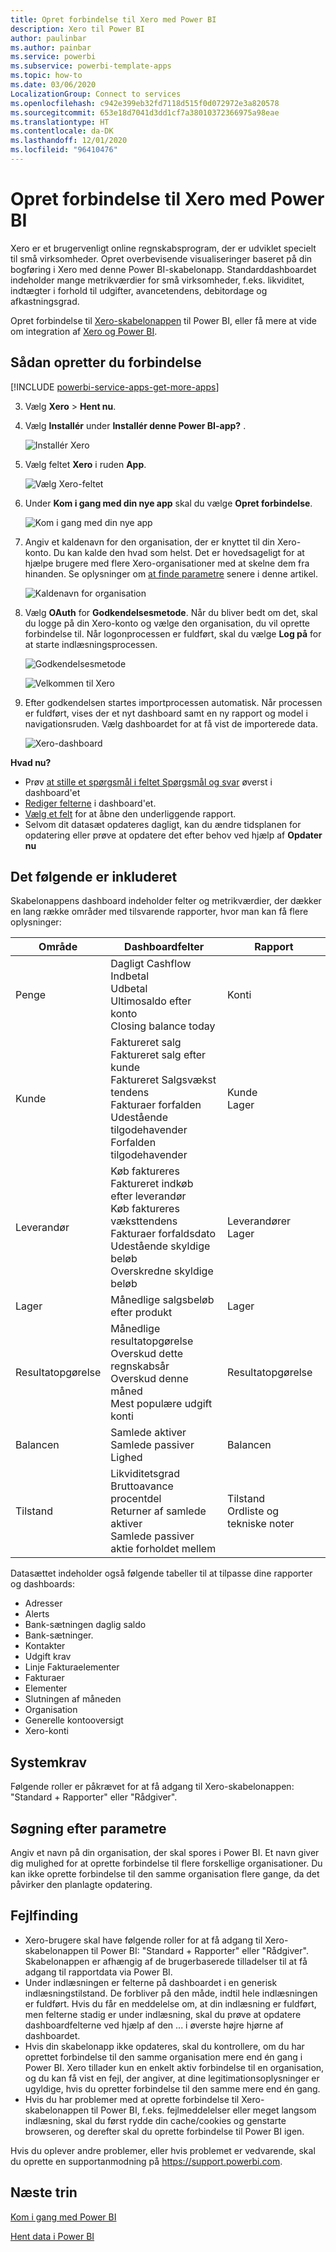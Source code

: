 ```yaml
---
title: Opret forbindelse til Xero med Power BI
description: Xero til Power BI
author: paulinbar
ms.author: painbar
ms.service: powerbi
ms.subservice: powerbi-template-apps
ms.topic: how-to
ms.date: 03/06/2020
LocalizationGroup: Connect to services
ms.openlocfilehash: c942e399eb32fd7118d515f0d072972e3a820578
ms.sourcegitcommit: 653e18d7041d3dd1cf7a38010372366975a98eae
ms.translationtype: HT
ms.contentlocale: da-DK
ms.lasthandoff: 12/01/2020
ms.locfileid: "96410476"
---
```

# <a name="connect-to-xero-with-power-bi"></a>Opret forbindelse til Xero med Power BI
Xero er et brugervenligt online regnskabsprogram, der er udviklet specielt til små virksomheder. Opret overbevisende visualiseringer baseret på din bogføring i Xero med denne Power BI-skabelonapp. Standarddashboardet indeholder mange metrikværdier for små virksomheder, f.eks. likviditet, indtægter i forhold til udgifter, avancetendens, debitordage og afkastningsgrad.

Opret forbindelse til [Xero-skabelonappen](https://app.powerbi.com/getdata/services/xero) til Power BI, eller få mere at vide om integration af [Xero og Power BI](https://help.xero.com/Power-BI).

## <a name="how-to-connect"></a>Sådan opretter du forbindelse

[!INCLUDE [powerbi-service-apps-get-more-apps](../includes/powerbi-service-apps-get-more-apps.md)]

3. Vælg **Xero** \> **Hent nu**.
4. Vælg **Installér** under **Installér denne Power BI-app?** .

    ![Installér Xero](media/service-connect-to-xero/power-bi-install-xero.png)

4. Vælg feltet **Xero** i ruden **App**.

   ![Vælg Xero-feltet](media/service-connect-to-xero/power-bi-start-xero.png)

6. Under **Kom i gang med din nye app** skal du vælge **Opret forbindelse**.

    ![Kom i gang med din nye app](media/service-connect-to-zendesk/power-bi-new-app-connect-get-started.png)

4. Angiv et kaldenavn for den organisation, der er knyttet til din Xero-konto. Du kan kalde den hvad som helst. Det er hovedsageligt for at hjælpe brugere med flere Xero-organisationer med at skelne dem fra hinanden. Se oplysninger om [at finde parametre](#FindingParams) senere i denne artikel.

    ![Kaldenavn for organisation](media/service-connect-to-xero/params.png)

5. Vælg **OAuth** for **Godkendelsesmetode**. Når du bliver bedt om det, skal du logge på din Xero-konto og vælge den organisation, du vil oprette forbindelse til. Når logonprocessen er fuldført, skal du vælge **Log på** for at starte indlæsningsprocessen.
   
    ![Godkendelsesmetode](media/service-connect-to-xero/creds.png)
   
    ![Velkommen til Xero](media/service-connect-to-xero/creds2.png)
6. Efter godkendelsen startes importprocessen automatisk. Når processen er fuldført, vises der et nyt dashboard samt en ny rapport og model i navigationsruden. Vælg dashboardet for at få vist de importerede data.
   
     ![Xero-dashboard](media/service-connect-to-xero/power-bi-xero-dashboard.png)

**Hvad nu?**

* Prøv [at stille et spørgsmål i feltet Spørgsmål og svar](../consumer/end-user-q-and-a.md) øverst i dashboard'et
* [Rediger felterne](../create-reports/service-dashboard-edit-tile.md) i dashboard'et.
* [Vælg et felt](../consumer/end-user-tiles.md) for at åbne den underliggende rapport.
* Selvom dit datasæt opdateres dagligt, kan du ændre tidsplanen for opdatering eller prøve at opdatere det efter behov ved hjælp af **Opdater nu**

## <a name="whats-included"></a>Det følgende er inkluderet
Skabelonappens dashboard indeholder felter og metrikværdier, der dækker en lang række områder med tilsvarende rapporter, hvor man kan få flere oplysninger:  

| Område | Dashboardfelter | Rapport |
| --- | --- | --- |
| Penge |Dagligt Cashflow <br>Indbetal <br>Udbetal <br>Ultimosaldo efter konto <br>Closing balance today |Konti |
| Kunde |Faktureret salg <br>Faktureret salg efter kunde <br>Faktureret Salgsvækst tendens <br>Fakturaer forfalden <br>Udestående tilgodehavender <br>Forfalden tilgodehavender |Kunde <br>Lager |
| Leverandør |Køb faktureres <br>Faktureret indkøb efter leverandør <br>Køb faktureres væksttendens <br> Fakturaer forfaldsdato <br>Udestående skyldige beløb <br>Overskredne skyldige beløb |Leverandører <br>Lager |
| Lager |Månedlige salgsbeløb efter produkt |Lager |
| Resultatopgørelse |Månedlige resultatopgørelse <br>Overskud dette regnskabsår <br>Overskud denne måned <br>Mest populære udgift konti |Resultatopgørelse |
| Balancen |Samlede aktiver <br>Samlede passiver <br>Lighed |Balancen |
| Tilstand |Likviditetsgrad <br>Bruttoavance procentdel <br> Returner af samlede aktiver <br>Samlede passiver aktie forholdet mellem |Tilstand <br>Ordliste og tekniske noter |

Datasættet indeholder også følgende tabeller til at tilpasse dine rapporter og dashboards:  

* Adresser  
* Alerts  
* Bank-sætningen daglig saldo  
* Bank-sætninger.  
* Kontakter  
* Udgift krav  
* Linje Fakturaelementer  
* Fakturaer  
* Elementer  
* Slutningen af måneden  
* Organisation  
* Generelle kontooversigt  
* Xero-konti

## <a name="system-requirements"></a>Systemkrav
Følgende roller er påkrævet for at få adgang til Xero-skabelonappen: "Standard + Rapporter" eller "Rådgiver".

<a name="FindingParams"></a>

## <a name="finding-parameters"></a>Søgning efter parametre
Angiv et navn på din organisation, der skal spores i Power BI. Et navn giver dig mulighed for at oprette forbindelse til flere forskellige organisationer. Du kan ikke oprette forbindelse til den samme organisation flere gange, da det påvirker den planlagte opdatering.   

## <a name="troubleshooting"></a>Fejlfinding
* Xero-brugere skal have følgende roller for at få adgang til Xero-skabelonappen til Power BI: "Standard + Rapporter" eller "Rådgiver". Skabelonappen er afhængig af de brugerbaserede tilladelser til at få adgang til rapportdata via Power BI.
* Under indlæsningen er felterne på dashboardet i en generisk indlæsningstilstand. De forbliver på den måde, indtil hele indlæsningen er fuldført. Hvis du får en meddelelse om, at din indlæsning er fuldført, men felterne stadig er under indlæsning, skal du prøve at opdatere dashboardfelterne ved hjælp af den ... i øverste højre hjørne af dashboardet.
* Hvis din skabelonapp ikke opdateres, skal du kontrollere, om du har oprettet forbindelse til den samme organisation mere end én gang i Power BI. Xero tillader kun en enkelt aktiv forbindelse til en organisation, og du kan få vist en fejl, der angiver, at dine legitimationsoplysninger er ugyldige, hvis du opretter forbindelse til den samme mere end én gang.  
* Hvis du har problemer med at oprette forbindelse til Xero-skabelonappen til Power BI, f.eks. fejlmeddelelser eller meget langsom indlæsning, skal du først rydde din cache/cookies og genstarte browseren, og derefter skal du oprette forbindelse til Power BI igen.  

Hvis du oplever andre problemer, eller hvis problemet er vedvarende, skal du oprette en supportanmodning på https://support.powerbi.com.

## <a name="next-steps"></a>Næste trin
[Kom i gang med Power BI](../fundamentals/service-get-started.md)

[Hent data i Power BI](service-get-data.md)
